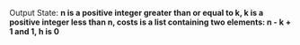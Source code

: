 Output State: **n is a positive integer greater than or equal to k, k is a positive integer less than n, costs is a list containing two elements: n - k + 1 and 1, h is 0**